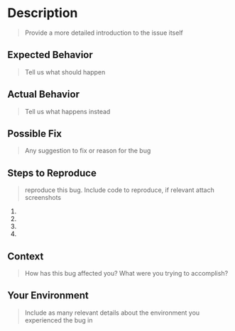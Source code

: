 <!--- Provide a general summary of the issue in the Title above -->

# Description

> Provide a more detailed introduction to the issue itself
<!-- , and why you consider it to be a bug -->

## Expected Behavior

> Tell us what should happen

## Actual Behavior

> Tell us what happens instead

## Possible Fix

> Any suggestion to fix or reason for the bug

## Steps to Reproduce

> reproduce this bug. Include code to reproduce, if relevant attach screenshots

1.
2.
3.
4.

## Context

> How has this bug affected you? What were you trying to accomplish?

## Your Environment

> Include as many relevant details about the environment you experienced the bug in
